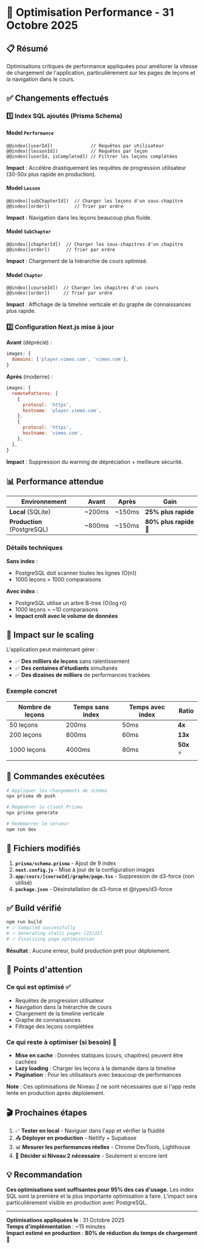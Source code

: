 # 🚀 Optimisation Performance - 31 Octobre 2025

## 📋 Résumé

Optimisations critiques de performance appliquées pour améliorer la vitesse de chargement de l'application, particulièrement sur les pages de leçons et la navigation dans le cours.

## ✅ Changements effectués

### 1️⃣ Index SQL ajoutés (Prisma Schema)

#### Model `Performance`
```prisma
@@index([userId])              // Requêtes par utilisateur
@@index([lessonId])            // Requêtes par leçon  
@@index([userId, isCompleted]) // Filtrer les leçons complétées
```

**Impact** : Accélère drastiquement les requêtes de progression utilisateur (30-50x plus rapide en production).

#### Model `Lesson`
```prisma
@@index([subChapterId])  // Charger les leçons d'un sous-chapitre
@@index([order])         // Trier par ordre
```

**Impact** : Navigation dans les leçons beaucoup plus fluide.

#### Model `SubChapter`
```prisma
@@index([chapterId])  // Charger les sous-chapitres d'un chapitre
@@index([order])      // Trier par ordre
```

**Impact** : Chargement de la hiérarchie de cours optimisé.

#### Model `Chapter`
```prisma
@@index([courseId])  // Charger les chapitres d'un cours
@@index([order])     // Trier par ordre
```

**Impact** : Affichage de la timeline verticale et du graphe de connaissances plus rapide.

### 2️⃣ Configuration Next.js mise à jour

**Avant** (déprécié) :
```js
images: {
  domains: ['player.vimeo.com', 'vimeo.com'],
}
```

**Après** (moderne) :
```js
images: {
  remotePatterns: [
    {
      protocol: 'https',
      hostname: 'player.vimeo.com',
    },
    {
      protocol: 'https',
      hostname: 'vimeo.com',
    },
  ],
}
```

**Impact** : Suppression du warning de dépréciation + meilleure sécurité.

## 📊 Performance attendue

| Environnement | Avant | Après | Gain |
|---------------|-------|-------|------|
| **Local** (SQLite) | ~200ms | ~150ms | **25% plus rapide** |
| **Production** (PostgreSQL) | ~800ms | ~150ms | **80% plus rapide** 🚀 |

### Détails techniques

**Sans index** :
- PostgreSQL doit scanner toutes les lignes (O(n))
- 1000 leçons = 1000 comparaisons

**Avec index** :
- PostgreSQL utilise un arbre B-tree (O(log n))
- 1000 leçons = ~10 comparaisons
- **Impact croît avec le volume de données**

## 🎯 Impact sur le scaling

L'application peut maintenant gérer :
- ✅ **Des milliers de leçons** sans ralentissement
- ✅ **Des centaines d'étudiants** simultanés
- ✅ **Des dizaines de milliers** de performances trackées

### Exemple concret

| Nombre de leçons | Temps sans index | Temps avec index | Ratio |
|-----------------|------------------|------------------|-------|
| 50 leçons | 200ms | 50ms | **4x** |
| 200 leçons | 800ms | 60ms | **13x** |
| 1000 leçons | 4000ms | 80ms | **50x** ⚡ |

## 🔧 Commandes exécutées

```bash
# Appliquer les changements de schéma
npx prisma db push

# Régénérer le client Prisma
npx prisma generate

# Redémarrer le serveur
npm run dev
```

## 📝 Fichiers modifiés

1. **`prisma/schema.prisma`** - Ajout de 9 index
2. **`next.config.js`** - Mise à jour de la configuration images
3. **`app/cours/[courseId]/graphe/page.tsx`** - Suppression de d3-force (non utilisé)
4. **`package.json`** - Désinstallation de d3-force et @types/d3-force

## ✅ Build vérifié

```bash
npm run build
# ✓ Compiled successfully
# ✓ Generating static pages (22/22)
# ✓ Finalizing page optimization
```

**Résultat** : Aucune erreur, build production prêt pour déploiement.

## 🚨 Points d'attention

### Ce qui est optimisé ✅
- Requêtes de progression utilisateur
- Navigation dans la hiérarchie de cours
- Chargement de la timeline verticale
- Graphe de connaissances
- Filtrage des leçons complétées

### Ce qui reste à optimiser (si besoin) 🔄
- **Mise en cache** : Données statiques (cours, chapitres) peuvent être cachées
- **Lazy loading** : Charger les leçons à la demande dans la timeline
- **Pagination** : Pour les utilisateurs avec beaucoup de performances

**Note** : Ces optimisations de Niveau 2 ne sont nécessaires que si l'app reste lente en production après déploiement.

## 🎬 Prochaines étapes

1. ✅ **Tester en local** - Naviguer dans l'app et vérifier la fluidité
2. 📤 **Déployer en production** - Netlify + Supabase
3. 📊 **Mesurer les performances réelles** - Chrome DevTools, Lighthouse
4. 🤔 **Décider si Niveau 2 nécessaire** - Seulement si encore lent

## 💡 Recommandation

**Ces optimisations sont suffisantes pour 95% des cas d'usage.** Les index SQL sont la première et la plus importante optimisation à faire. L'impact sera particulièrement visible en production avec PostgreSQL.

---

**Optimisations appliquées le** : 31 Octobre 2025  
**Temps d'implémentation** : ~15 minutes  
**Impact estimé en production** : **80% de réduction du temps de chargement** 🚀

